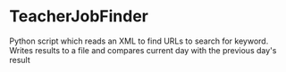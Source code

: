 TeacherJobFinder
================

Python script which reads an XML to find URLs to search for keyword. Writes results to a file and compares current day with the previous day's result